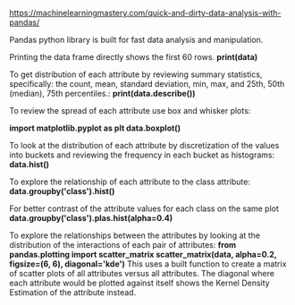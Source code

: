 
https://machinelearningmastery.com/quick-and-dirty-data-analysis-with-pandas/

Pandas python library is built for fast data analysis and manipulation.

Printing the data frame directly shows the first 60 rows.
**print(data)**

To get distribution of each attribute by reviewing summary statistics, specifically: the count, mean, standard deviation, min, max, and 25th, 50th (median), 75th percentiles.:
**print(data.describe())**

To review the spread of each attribute use box and whisker plots:  

**import matplotlib.pyplot as plt
data.boxplot()**

To look at the distribution of each attribute by discretization of the values into buckets and reviewing the frequency in each bucket as histograms:
**data.hist()**

To explore the relationship of each attribute to the class attribute:
**data.groupby('class').hist()**

For better contrast of the attribute values for each class on the same plot
**data.groupby('class').plas.hist(alpha=0.4)**

To explore the relationships between the attributes by looking at the distribution of the interactions of each pair of attributes:
**from pandas.plotting import scatter_matrix
scatter_matrix(data, alpha=0.2, figsize=(6, 6), diagonal='kde')**
This uses a built function to create a matrix of scatter plots of all attributes versus all attributes. The diagonal where each attribute would be plotted against itself shows the Kernel Density Estimation of the attribute instead.
